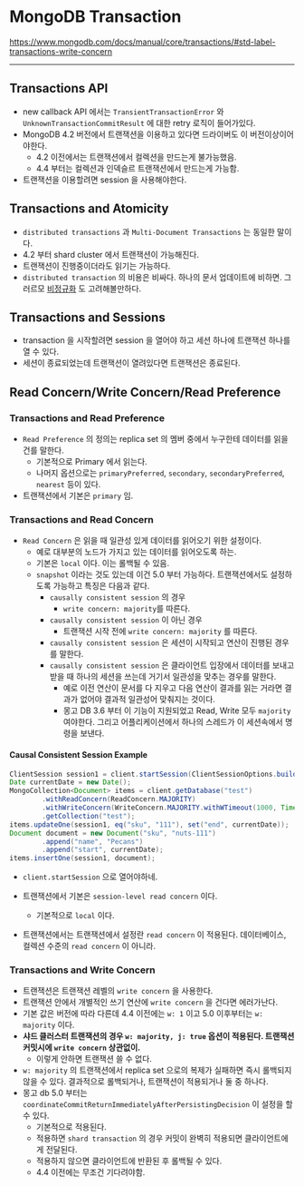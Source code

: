 # MongoDB Transaction

https://www.mongodb.com/docs/manual/core/transactions/#std-label-transactions-write-concern

***

## Transactions API

- new callback API 에서는 `TransientTransactionError` 와 `UnknownTransactionCommitResult` 에 대한 retry 로직이 들어가있다.
- MongoDB 4.2 버전에서 트랜잭션을 이용하고 있다면 드라이버도 이 버전이상이어야한다.
    - 4.2 이전에서는 트랜잭션에서 컬렉션을 만드는게 불가능했음.
    - 4.4 부터는 컬렉션과 인덱슬르 트랜잭션에서 만드는게 가능함.
- 트랜잭션을 이용할려면 session 을 사용해야한다.

## Transactions and Atomicity

- `distributed transactions` 과 `Multi-Document Transactions` 는 동일한 말이다.
- 4.2 부터 shard cluster 에서 트랜잭션이 가능해진다.
- 트랜잭션이 진행중이더라도 읽기는 가능하다.
- `distributed transaction` 의 비용은 비싸다. 하나의 문서 업데이트에 비하면. 그러르모 [비정규화](https://www.mongodb.com/docs/manual/core/data-model-design/#std-label-data-modeling-embedding) 도 고려해볼만하다.

## Transactions and Sessions

- transaction 을 시작할려면 session 을 열어야 하고 세션 하나에 트랜잭션 하나를 열 수 있다.
- 세션이 종료되었는데 트랜잭션이 열려있다면 트랜잭션은 종료된다.

## Read Concern/Write Concern/Read Preference

### Transactions and Read Preference

- `Read Preference` 의 정의는 replica set 의 멤버 중에서 누구한테 데이터를 읽을 건를 말한다.
    - 기본적으로 Primary 에서 읽는다.
    - 나머지 옵션으로는 `primaryPreferred`, `secondary`, `secondaryPreferred`, `nearest` 등이 있다.
- 트랜잭션에서 기본은 `primary` 임.

### Transactions and Read Concern

- `Read Concern` 은 읽을 때 일관성 있게 데이터를 읽어오기 위한 설정이다.
    - 예로 대부분의 노드가 가지고 있는 데이터를 읽어오도록 하는.
    - 기본은 `local` 이다. 이는 롤백될 수 있음.
    - `snapshot` 이라는 것도 있는데 이건 5.0 부터 가능하다. 트랜잭션에서도 설정하도록 가능하고 특징은 다음과 같다.
        - `causally consistent session` 의 경우
            - `write concern: majority`를 따른다.
        - `causally consistent session` 이 아닌 경우
            - 트랜잭션 시작 전에 `write concern: majority` 를 따른다.
        - `causally consistent session` 은 세션이 시작되고 연산이 진행된 경우를 말한다.
        - `causally consistent session` 은 클라이언트 입장에서 데이터를 보내고 받을 때 하나의 세션을 쓰는데 거기서 일관성을 맞추는 경우를 말한다.
            - 예로 이전 연산이 문서를 다 지우고 다음 연산이 결과를 읽는 거라면 결과가 없어야 결과적 일관성어 맞춰지는 것이다.
            - 몽고 DB 3.6 부터 이 기능이 지원되었고 Read, Write 모두 `majority` 여야한다. 그리고 어플리케이션에서 하나의 스레드가 이 세션속에서 명령을 보낸다.

#### Causal Consistent Session Example

```java
ClientSession session1 = client.startSession(ClientSessionOptions.builder().causallyConsistent(true).build());
Date currentDate = new Date();
MongoCollection<Document> items = client.getDatabase("test")
        .withReadConcern(ReadConcern.MAJORITY)
        .withWriteConcern(WriteConcern.MAJORITY.withWTimeout(1000, TimeUnit.MILLISECONDS))
        .getCollection("test");
items.updateOne(session1, eq("sku", "111"), set("end", currentDate));
Document document = new Document("sku", "nuts-111")
        .append("name", "Pecans")
        .append("start", currentDate);
items.insertOne(session1, document);
```

- `client.startSession` 으로 열어야하네.


- 트랜잭션에서 기본은 `session-level read concern` 이다.
    - 기본적으로 `local` 이다.
- 트랜잭션에서는 트랜잭션에서 설정란 `read concern` 이 적용된다. 데이터베이스, 컬렉션 수준의 `read concern` 이 아니라.

### Transactions and Write Concern

- 트랜잭션은 트랜잭션 레벨의 `write concern` 을 사용한다.
- 트랜잭션 안에서 개별적인 쓰기 연산에 `write concern` 을 건다면 에러가난다.
- 기본 값은 버전에 따라 다른데 4.4 이전에는 `w: 1` 이고 5.0 이후부터는 `w: majority` 이다.
- **샤드 클러스터 트랜잭션의 경우 `w: majority, j: true` 옵션이 적용된다. 트랜잭션 커밋시에 `write concern` 상관없이.**
    - 이렇게 안하면 트랜잭션 쓸 수 없다.
- `w: majority` 의 트랜잭션에서 replica set 으로의 복제가 실패하면 즉시 롤백되지 않을 수 있다. 결과적으로 롤백되거나, 트랜잭션이 적용되거나 둘 중 하나다.
- 몽고 db 5.0 부터는 `coordinateCommitReturnImmediatelyAfterPersistingDecision` 이 설정을 할 수 있다.
    - 기본적으로 적용된다.
    - 적용하면 `shard transaction` 의 경우 커밋이 완벽히 적용되면 클라이언트에게 전달된다.
    - 적용하지 않으면 클라이언트에 반환된 후 롤백될 수 있다.
    - 4.4 이전에는 무조건 기다려야함.
